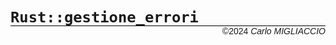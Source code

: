 <style> 
    body{
        text-align: justify; 
    } 

    h2{ margin: 0px; }
</style>

# `Rust::gestione_errori`
<div style='font-family: Arial; 
            text-align: right; margin-top: -20px; 
            font-size: 14px;
            border-top: 1px solid black'>
    &copy2024 <i>Carlo MIGLIACCIO</i>
</div>